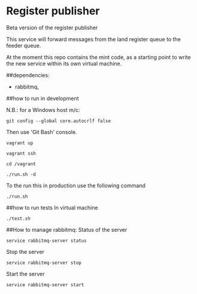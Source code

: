 # Register publisher
Beta version of the register publisher

This service will forward messages from the land register queue to the feeder queue.

At the moment this repo contains the mint code, as a starting point to write the new service within its own 
virtual machine.

##dependencies:
- rabbitmq,

##how to run in development

N.B.: for a Windows host m/c:

    git config --global core.autocrlf false

Then use 'Git Bash' console.

```
vagrant up
```

```
vagrant ssh
```

```
cd /vagrant
```

```
./run.sh -d
```

To the run this in production use the following command

```
./run.sh
```

##how to run tests
In virtual machine

```
./test.sh
```

##How to manage rabbitmq:
Status of the server

```
service rabbitmq-server status
```

Stop the server

```
service rabbitmq-server stop
```

Start the server

```
service rabbitmq-server start
```
